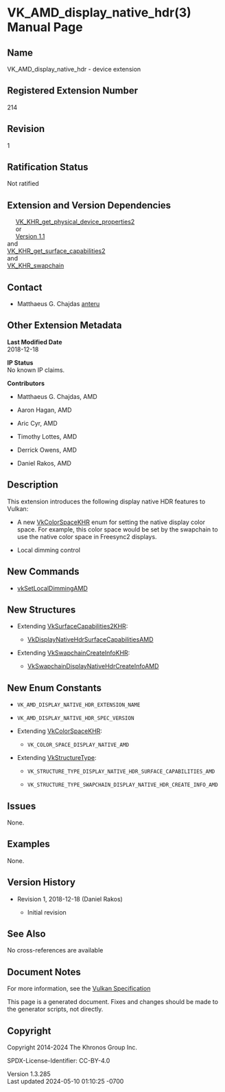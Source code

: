 # VK_AMD_display_native_hdr(3) Manual Page

## Name

VK_AMD_display_native_hdr - device extension



## <a href="#_registered_extension_number" class="anchor"></a>Registered Extension Number

214

## <a href="#_revision" class="anchor"></a>Revision

1

## <a href="#_ratification_status" class="anchor"></a>Ratification Status

Not ratified

## <a href="#_extension_and_version_dependencies" class="anchor"></a>Extension and Version Dependencies

    
[VK_KHR_get_physical_device_properties2](https://registry.khronos.org/vulkan/specs/1.3-extensions/man/html/VK_KHR_get_physical_device_properties2.html)  
     or  
     [Version 1.1](#versions-1.1)  
and  
[VK_KHR_get_surface_capabilities2](https://registry.khronos.org/vulkan/specs/1.3-extensions/man/html/VK_KHR_get_surface_capabilities2.html)  
and  
[VK_KHR_swapchain](https://registry.khronos.org/vulkan/specs/1.3-extensions/man/html/VK_KHR_swapchain.html)  

## <a href="#_contact" class="anchor"></a>Contact

- Matthaeus G. Chajdas <a
  href="https://github.com/KhronosGroup/Vulkan-Docs/issues/new?body=%5BVK_AMD_display_native_hdr%5D%20@anteru%0A*Here%20describe%20the%20issue%20or%20question%20you%20have%20about%20the%20VK_AMD_display_native_hdr%20extension*"
  target="_blank" rel="nofollow noopener"><em></em>anteru</a>

## <a href="#_other_extension_metadata" class="anchor"></a>Other Extension Metadata

**Last Modified Date**  
2018-12-18

**IP Status**  
No known IP claims.

**Contributors**  
- Matthaeus G. Chajdas, AMD

- Aaron Hagan, AMD

- Aric Cyr, AMD

- Timothy Lottes, AMD

- Derrick Owens, AMD

- Daniel Rakos, AMD

## <a href="#_description" class="anchor"></a>Description

This extension introduces the following display native HDR features to
Vulkan:

- A new [VkColorSpaceKHR](https://registry.khronos.org/vulkan/specs/1.3-extensions/man/html/VkColorSpaceKHR.html) enum for setting the
  native display color space. For example, this color space would be set
  by the swapchain to use the native color space in Freesync2 displays.

- Local dimming control

## <a href="#_new_commands" class="anchor"></a>New Commands

- [vkSetLocalDimmingAMD](https://registry.khronos.org/vulkan/specs/1.3-extensions/man/html/vkSetLocalDimmingAMD.html)

## <a href="#_new_structures" class="anchor"></a>New Structures

- Extending [VkSurfaceCapabilities2KHR](https://registry.khronos.org/vulkan/specs/1.3-extensions/man/html/VkSurfaceCapabilities2KHR.html):

  - [VkDisplayNativeHdrSurfaceCapabilitiesAMD](https://registry.khronos.org/vulkan/specs/1.3-extensions/man/html/VkDisplayNativeHdrSurfaceCapabilitiesAMD.html)

- Extending [VkSwapchainCreateInfoKHR](https://registry.khronos.org/vulkan/specs/1.3-extensions/man/html/VkSwapchainCreateInfoKHR.html):

  - [VkSwapchainDisplayNativeHdrCreateInfoAMD](https://registry.khronos.org/vulkan/specs/1.3-extensions/man/html/VkSwapchainDisplayNativeHdrCreateInfoAMD.html)

## <a href="#_new_enum_constants" class="anchor"></a>New Enum Constants

- `VK_AMD_DISPLAY_NATIVE_HDR_EXTENSION_NAME`

- `VK_AMD_DISPLAY_NATIVE_HDR_SPEC_VERSION`

- Extending [VkColorSpaceKHR](https://registry.khronos.org/vulkan/specs/1.3-extensions/man/html/VkColorSpaceKHR.html):

  - `VK_COLOR_SPACE_DISPLAY_NATIVE_AMD`

- Extending [VkStructureType](https://registry.khronos.org/vulkan/specs/1.3-extensions/man/html/VkStructureType.html):

  - `VK_STRUCTURE_TYPE_DISPLAY_NATIVE_HDR_SURFACE_CAPABILITIES_AMD`

  - `VK_STRUCTURE_TYPE_SWAPCHAIN_DISPLAY_NATIVE_HDR_CREATE_INFO_AMD`

## <a href="#_issues" class="anchor"></a>Issues

None.

## <a href="#_examples" class="anchor"></a>Examples

None.

## <a href="#_version_history" class="anchor"></a>Version History

- Revision 1, 2018-12-18 (Daniel Rakos)

  - Initial revision

## <a href="#_see_also" class="anchor"></a>See Also

No cross-references are available

## <a href="#_document_notes" class="anchor"></a>Document Notes

For more information, see the <a
href="https://registry.khronos.org/vulkan/specs/1.3-extensions/html/vkspec.html#VK_AMD_display_native_hdr"
target="_blank" rel="noopener">Vulkan Specification</a>

This page is a generated document. Fixes and changes should be made to
the generator scripts, not directly.

## <a href="#_copyright" class="anchor"></a>Copyright

Copyright 2014-2024 The Khronos Group Inc.

SPDX-License-Identifier: CC-BY-4.0

Version 1.3.285  
Last updated 2024-05-10 01:10:25 -0700
